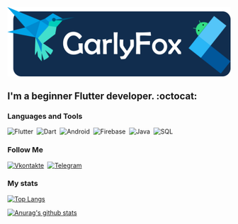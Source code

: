 ![Header](https://github.com/GarlyFox/garlyfox/blob/master/assets/logo.png)
 
## **I'm a beginner Flutter developer.** :octocat:
  
### Languages and Tools
![Flutter](https://img.shields.io/badge/-Flutter-090909?style=for-the-badge&logo=flutter&logoColor=45d2fd)&#160;
![Dart](https://img.shields.io/badge/-Dart-090909?style=for-the-badge&logo=dart&logoColor=4141f2)&#160;
![Android](https://img.shields.io/badge/-Android-090909?style=for-the-badge&logo=android&logoColor=00ea32)&#160;
![Firebase](https://img.shields.io/badge/-Firebase-090909?style=for-the-badge&logo=firebase&logoColor=ffcb2b)&#160;
![Java](https://img.shields.io/badge/-Java-090909?style=for-the-badge&logo=java&logoColor=eabe0e)&#160;
![SQL](https://img.shields.io/badge/-SQL-090909?style=for-the-badge&logo=mysql&logoColor=00648B)&#160;



### Follow Me
[![Vkontakte](https://img.shields.io/badge/-Vkontakte-090909?style=for-the-badge&logo=vk&logoColor=45d2fd)](https://vk.com/farid123cs)&#160;
[![Telegram](https://img.shields.io/badge/-Telegram-090909?style=for-the-badge&logo=telegram&logoColor=45d2fd)](https://t.me/GarlyFox)&#160;

### My stats
[![Top Langs](https://github-readme-stats.vercel.app/api/top-langs/?username=garlyfox&layout=compact&theme=tokyonight)](https://github.com/anuraghazra/github-readme-stats)

[![Anurag's github stats](https://github-readme-stats.vercel.app/api?username=garlyfox&show_icons=true&theme=tokyonight)](https://github.com/anuraghazra/github-readme-stats)

